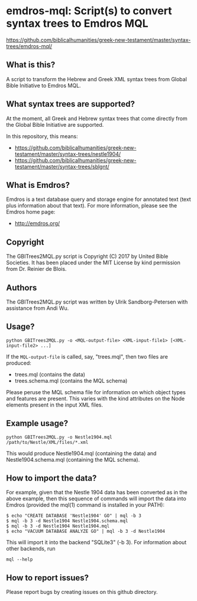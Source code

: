 # emdros-mql: Script(s) to convert syntax trees to Emdros MQL

https://github.com/biblicalhumanities/greek-new-testament/master/syntax-trees/emdros-mql/

## What is this?

A script to transform the Hebrew and Greek XML syntax trees from
Global Bible Initiative to Emdros MQL.

## What syntax trees are supported?

At the moment, all Greek and Hebrew syntax trees that come directly
from the Global Bible Initiative are supported.

In this repository, this means:

- https://github.com/biblicalhumanities/greek-new-testament/master/syntax-trees/nestle1904/
- https://github.com/biblicalhumanities/greek-new-testament/master/syntax-trees/sblgnt/

## What is Emdros?

Emdros is a text database query and storage engine for annotated text
(text plus information about that text).  For more information, please
see the Emdros home page:

- http://emdros.org/

## Copyright

The GBITrees2MQL.py script is Copyright (C) 2017 by United Bible
Societies.  It has been placed under the MIT License by kind
permission from Dr. Reinier de Blois.

## Authors

The GBITrees2MQL.py script was written by Ulrik Sandborg-Petersen with
assistance from Andi Wu.

## Usage?

```
python GBITrees2MQL.py -o <MQL-output-file> <XML-input-file1> [<XML-input-file2> ...]
```

If the `MQL-output-file` is called, say, "trees.mql", then two files are
produced:

- trees.mql (contains the data)
- trees.schema.mql (contains the MQL schema)

Please  peruse the  MQL schema  file for  information on  which object
types and features are present.   This varies with the kind attributes
on the Node elements present in the input XML files.

## Example usage?

```
python GBITrees2MQL.py -o Nestle1904.mql /path/to/Nestle/XML/files/*.xml
```

This would produce Nestle1904.mql (containing the data) and
Nestle1904.schema.mql (containing the MQL schema).

## How to import the data?

For example, given that the Nestle 1904 data has been converted as in
the above example, then this sequence of commands will import the data
into Emdros (provided the mql(1) command is installed in your PATH):

```
$ echo "CREATE DATABASE 'Nestle1904' GO" | mql -b 3
$ mql -b 3 -d Nestle1904 Nestle1904.schema.mql
$ mql -b 3 -d Nestle1904 Nestle1904.mql
$ echo "VACUUM DATABASE ANALYZE GO" | mql -b 3 -d Nestle1904
```

This will import it into the backend "SQLite3" (-b 3).  For
information about other backends, run

```
mql --help
```


## How to report issues?

Please report bugs by creating issues on this github directory.

